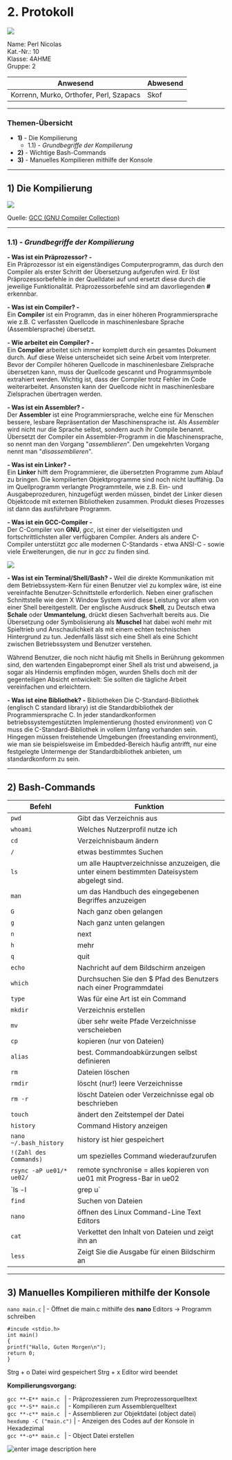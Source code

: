 # 2. Protokoll

![](https://upload.wikimedia.org/wikipedia/commons/thumb/3/30/HTL_Kaindorf_Logo.svg/300px-HTL_Kaindorf_Logo.svg.png) 

Name: Perl Nicolas  
Kat.-Nr.: 10  
Klasse: 4AHME  
Gruppe: 2  

| Anwesend | Abwesend |  
| --------------------------------------- | -------- |  
| Korrenn, Murko, Orthofer, Perl, Szapacs | Skof |  
___

### Themen-Übersicht
 - **1)** - Die Kompilierung
	 - 1.1) - *Grundbegriffe der Kompilierung* 
 - **2)** - Wichtige Bash-Commands  
 - **3)** - Manuelles Kompilieren mithilfe der Konsole
 
 ___
	  
## 1) Die Kompilierung

![](https://www3.ntu.edu.sg/home/ehchua/programming/cpp/images/GCC_CompilationProcess.png)

Quelle: [GCC (GNU Compiler Collection)](https://www3.ntu.edu.sg/home/ehchua/programming/cpp/gcc_make.html)  

___

### 1.1) - *Grundbegriffe der Kompilierung* 

**- Was ist ein Präprozessor? -**  
Ein Präprozessor ist ein eigenständiges Computerprogramm, das durch den Compiler als erster Schritt der Übersetzung aufgerufen wird. Er löst Präprozessorbefehle in der Quelldatei auf und ersetzt diese durch die jeweilige Funktionalität. Präprozessorbefehle sind am davorliegenden **#** erkennbar.

**- Was ist ein Compiler? -**  
Ein **Compiler** ist ein Programm, das in einer höheren Programmiersprache wie z.B. C verfassten Quellcode in maschinenlesbare Sprache (Assemblersprache) übersetzt. 

**- Wie arbeitet ein Compiler? -**  
Ein **Compiler** arbeitet sich immer komplett durch ein gesamtes Dokument durch. Auf diese Weise unterscheidet sich seine Arbeit vom  Interpreter. Bevor der Compiler höheren Quellcode in maschinenlesbare Zielsprache übersetzen kann, muss der Quellcode gescannt und Programmsymbole extrahiert werden. 
Wichtig ist, dass der Compiler trotz Fehler im Code weiterarbeitet. Ansonsten kann der Quellcode nicht in maschinenlesbare Zielsprachen übertragen werden.

**- Was ist ein Assembler? -**  
Der **Assembler** ist eine Programmiersprache, welche eine für Menschen bessere, lesbare Repräsentation der Maschinensprache ist. Als _Assembler_ wird nicht nur die Sprache selbst, sondern auch ihr Compile benannt. Übersetzt der Compiler ein Assembler-Programm in die Maschinensprache, so nennt man den Vorgang "_assemblieren_". Den umgekehrten Vorgang nennt man "_disassemblieren_".

**- Was ist ein Linker? -**  
Ein **Linker** hilft dem Programmierer, die übersetzten Programme zum Ablauf zu bringen. Die kompilierten Objektprogramme sind noch nicht lauffähig. Da im Quellprogramm verlangte Programmteile, wie z.B. Ein- und Ausgabeprozeduren, hinzugefügt werden müssen, bindet der Linker diesen Objektcode mit externen Bibliotheken zusammen. Produkt dieses Prozesses ist dann das ausführbare Programm.

**- Was ist ein GCC-Compiler -**  
Der C-Compiler von **GNU**, *_gcc_*, ist einer der vielseitigsten und fortschrittlichsten aller verfügbaren Compiler. Anders als andere C-Compiler unterstützt _gcc_ alle modernen C-Standards - etwa ANSI-C - sowie viele Erweiterungen, die nur in _gcc_ zu finden sind. 

![](https://upload.wikimedia.org/wikipedia/commons/thumb/4/41/GCC_Schema.svg/600px-GCC_Schema.svg.png)

**- Was ist ein Terminal/Shell/Bash? -**
Weil die direkte Kommunikation mit dem Betriebssystem-Kern für einen Benutzer viel zu komplex wäre, ist eine vereinfachte Benutzer-Schnittstelle erforderlich. Neben einer grafischen Schnittstelle wie dem X Window System wird diese Leistung vor allem von einer Shell bereitgestellt. Der englische Ausdruck **Shell**, zu Deutsch etwa **Schale** oder **Ummantelung**, drückt diesen Sachverhalt bereits aus. Die Übersetzung oder Symbolisierung als **Muschel** hat dabei wohl mehr mit Spieltrieb und Anschaulichkeit als mit einem echten technischen Hintergrund zu tun. Jedenfalls lässt sich eine Shell als eine Schicht zwischen Betriebssystem und Benutzer verstehen.

Während Benutzer, die noch nicht häufig mit Shells in Berührung gekommen sind, den wartenden Eingabeprompt einer Shell als trist und abweisend, ja sogar als Hindernis empfinden mögen, wurden Shells doch mit der gegenteiligen Absicht entwickelt: Sie sollten die tägliche Arbeit vereinfachen und erleichtern.

**- Was ist eine Bibliothek? -**
Bibliotheken Die C-Standard-Bibliothek (englisch C standard library) ist die Standardbibliothek der Programmiersprache C. In jeder standardkonformen betriebssystemgestützten Implementierung (hosted environment) von C muss die C-Standard-Bibliothek in vollem Umfang vorhanden sein. Hingegen müssen freistehende Umgebungen (freestanding environment), wie man sie beispielsweise im Embedded-Bereich häufig antrifft, nur eine festgelegte Untermenge der Standardbibliothek anbieten, um standardkonform zu sein.

___

## 2) Bash-Commands

| Befehl | Funktion |  
| ------ | -------- |  
| `pwd` | Gibt das Verzeichnis aus |  
| `whoami`| Welches Nutzerprofil nutze ich |  
| `cd` | Verzeichnisbaum ändern |
| `/` | etwas bestimmtes Suchen |
| `ls` | um alle Hauptverzeichnisse anzuzeigen, die unter einem bestimmten Dateisystem abgelegt sind. |
| `man` | um das Handbuch des eingegebenen Begriffes anzuzeigen |  
| `G` | Nach ganz oben gelangen |  
| `g` | Nach ganz unten gelangen |
| `n` | next |  
| `h` | mehr |  
| `q` | quit |  
| `echo` | Nachricht auf dem Bildschirm anzeigen |  
| `which` | Durchsuchen Sie den $ Pfad des Benutzers nach einer Programmdatei |  
| `type` | Was für eine Art ist ein Command |  
| `mkdir` | Verzeichnis erstellen |  
| `mv` | über sehr weite Pfade Verzeichnisse verscheieben |  
| `cp` | kopieren (nur von Dateien) |  
| `alias` | best. Commandoabkürzungen selbst definieren |  
| `rm` | Dateien löschen |  
| `rmdir` | löscht (nur!) leere Verzeichnisse |  
| `rm -r` | löscht Dateien oder Verzeichnisse egal ob beschrieben |  
| `touch` | ändert den Zeitstempel der Datei |  
| `history` | Command History anzeigen |  
| `nano ~/.bash_history` | history ist hier gespeichert |  
| `!(Zahl des Commands)` | um spezielles Command wiederaufzurufen |  
| `rsync -aP ue01/* ue02/` | remote synchronise = alles kopieren von ue01 mit Progress-Bar in ue02
| `ls -l | grep u` | "pipen" = bestimmte Dateien sehen, gefiltertes Suchen |  
| `find` | Suchen von Dateien |  
| `nano` | öffnen des Linux Command-Line Text Editors |  
| `cat` | Verkettet den Inhalt von Dateien und zeigt ihn an |  
| `less` | Zeigt Sie die Ausgabe für einen Bildschirm an |  

___

## 3) Manuelles Kompilieren mithilfe der Konsole

`nano main.c` | - Öffnet die main.c mithilfe des **nano** Editors -> Programm schreiben
```
#incude <stdio.h>
int main()
{
printf("Hallo, Guten Morgen\n");
return 0;
}
```

Strg + o Datei wird gespeichert
Strg + x Editor wird beendet

**Kompilierungsvorgang:**  

 `gcc **-E** main.c `    | - Präprozessieren zum Preprozessorquelltext  
 `gcc **-S** main.c `    | - Kompilieren zum Assemblerquelltext  
 `gcc **-c** main.c `    | - Assemblieren zur Objektdatei (object datei)  
 `hexdump -C ("main.c")` | - Anzeigen des Codes auf der Konsole in Hexadezimal  
 `gcc **-o** main.c `    | - Object Datei erstellen  

![enter image description here](https://image.ibb.co/hjjOGz/8YD.png)    

